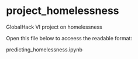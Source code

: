 # project_homelessness
GlobalHack VI project on homelessness

Open this file below to acceess the readable format:

predicting_homelessness.ipynb
